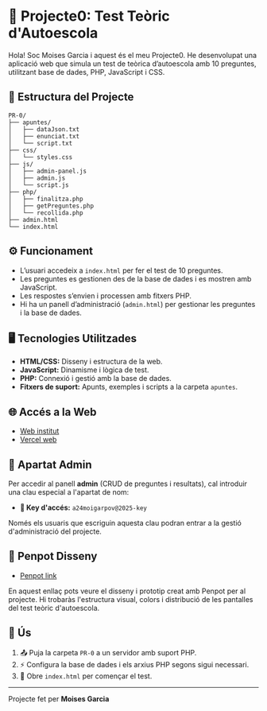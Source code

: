 # 🚗 Projecte0: Test Teòric d'Autoescola

Hola! Soc Moises Garcia i aquest és el meu Projecte0. He desenvolupat una aplicació web que simula un test de teòrica d’autoescola amb 10 preguntes, utilitzant base de dades, PHP, JavaScript i CSS.

## 📂 Estructura del Projecte

```
PR-0/
├── apuntes/
│   ├── dataJson.txt
│   ├── enunciat.txt
│   └── script.txt
├── css/
│   └── styles.css
├── js/
│   ├── admin-panel.js
│   ├── admin.js
│   └── script.js
├── php/
│   ├── finalitza.php
│   ├── getPreguntes.php
│   └── recollida.php
├── admin.html
└── index.html
```

## ⚙️ Funcionament

- L’usuari accedeix a `index.html` per fer el test de 10 preguntes.
- Les preguntes es gestionen des de la base de dades i es mostren amb JavaScript.
- Les respostes s’envien i processen amb fitxers PHP.
- Hi ha un panell d’administració (`admin.html`) per gestionar les preguntes i la base de dades.

## 🖥️ Tecnologies Utilitzades

- **HTML/CSS:** Disseny i estructura de la web.
- **JavaScript:** Dinamisme i lògica de test.
- **PHP:** Connexió i gestió amb la base de dades.
- **Fitxers de suport:** Apunts, exemples i scripts a la carpeta `apuntes`.

## 🌐 Accés a la Web

- [Web institut](http://a24moigarpov.daw.inspedralbes.cat/)
- [Vercel web](https://pr-0-lyart.vercel.app)

## 🔐 Apartat Admin

Per accedir al panell **admin** (CRUD de preguntes i resultats), cal introduir una clau especial a l'apartat de nom:

- **🔑 Key d'accés:** `a24moigarpov@2025-key`

Només els usuaris que escriguin aquesta clau podran entrar a la gestió d'administració del projecte.

## 🎨 Penpot Disseny

- [Penpot link](https://design.penpot.app/#/workspace?team-id=1ab1fa36-da8e-809d-8004-fb0efc902593&file-id=f5fe9278-89db-81e9-8004-fb0fb177808f&page-id=f5fe9278-89db-81e9-8004-fb0fb1778090)

En aquest enllaç pots veure el disseny i prototip creat amb Penpot per al projecte. Hi trobaràs l'estructura visual, colors i distribució de les pantalles del test teòric d'autoescola.

## 📝 Ús

1. 📤 Puja la carpeta `PR-0` a un servidor amb suport PHP.
2. ⚡ Configura la base de dades i els arxius PHP segons sigui necessari.
3. 🚀 Obre `index.html` per començar el test.

---

Projecte fet per **Moises Garcia** 
